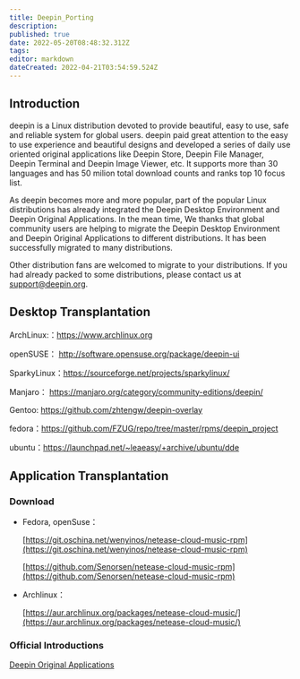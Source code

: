 ```yaml
---
title: Deepin_Porting
description: 
published: true
date: 2022-05-20T08:48:32.312Z
tags: 
editor: markdown
dateCreated: 2022-04-21T03:54:59.524Z
---
```


## Introduction

deepin is a Linux distribution devoted to provide beautiful, easy to use, safe and reliable system for global users. deepin paid great attention to the easy to use experience and beautiful designs and developed a series of daily use oriented original applications like Deepin Store, Deepin File Manager, Deepin Terminal and Deepin Image Viewer, etc. It supports more than 30 languages and has 50 milion total download counts and ranks top 10 focus list.

As deepin becomes more and more popular, part of the popular Linux distributions has already integrated the Deepin Desktop Environment and Deepin Original Applications. In the mean time, We thanks that global community users are helping to migrate the Deepin Desktop Environment and Deepin Original Applications to different distributions. It has been successfully migrated to many distributions.

Other distribution fans are welcomed to migrate to your distributions. If you had already packed to some distributions, please contact us at support@deepin.org.

## Desktop Transplantation

ArchLinux:：<https://www.archlinux.org>

openSUSE： <http://software.opensuse.org/package/deepin-ui>

SparkyLinux：<https://sourceforge.net/projects/sparkylinux/>

Manjaro： <https://manjaro.org/category/community-editions/deepin/>

Gentoo: <https://github.com/zhtengw/deepin-overlay>

fedora：<https://github.com/FZUG/repo/tree/master/rpms/deepin_project>

ubuntu：<https://launchpad.net/~leaeasy/+archive/ubuntu/dde>

## Application Transplantation

### Download

* Fedora, openSuse：

  [https://git.oschina.net/wenyinos/netease-cloud-music-rpm](https://git.oschina.net/wenyinos/netease-cloud-music-rpm)

  [https://github.com/Senorsen/netease-cloud-music-rpm](https://github.com/Senorsen/netease-cloud-music-rpm)

* Archlinux：
  
  [https://aur.archlinux.org/packages/netease-cloud-music/](https://aur.archlinux.org/packages/netease-cloud-music/)

### Official Introductions

[Deepin Original Applications](https://www.deepin.org/en/original/deepin-installer/)
